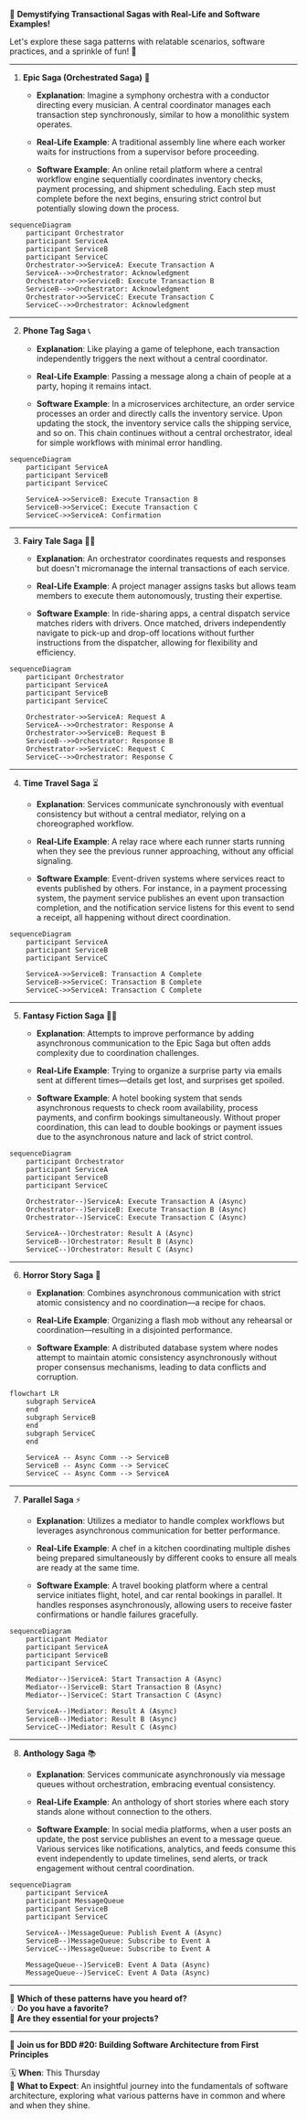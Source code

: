 🚀 **Demystifying Transactional Sagas with Real-Life and Software Examples!**

Let's explore these saga patterns with relatable scenarios, software practices, and a sprinkle of fun! 🎉

---

1. **Epic Saga (Orchestrated Saga)** 🎻

   - **Explanation**: Imagine a symphony orchestra with a conductor directing every musician. A central coordinator manages each transaction step synchronously, similar to how a monolithic system operates.
   
   - **Real-Life Example**: A traditional assembly line where each worker waits for instructions from a supervisor before proceeding.
   
   - **Software Example**: An online retail platform where a central workflow engine sequentially coordinates inventory checks, payment processing, and shipment scheduling. Each step must complete before the next begins, ensuring strict control but potentially slowing down the process.

```mermaid
sequenceDiagram
    participant Orchestrator
    participant ServiceA
    participant ServiceB
    participant ServiceC
    Orchestrator->>ServiceA: Execute Transaction A
    ServiceA-->>Orchestrator: Acknowledgment
    Orchestrator->>ServiceB: Execute Transaction B
    ServiceB-->>Orchestrator: Acknowledgment
    Orchestrator->>ServiceC: Execute Transaction C
    ServiceC-->>Orchestrator: Acknowledgment
```
---

2. **Phone Tag Saga** 📞

   - **Explanation**: Like playing a game of telephone, each transaction independently triggers the next without a central coordinator.
   
   - **Real-Life Example**: Passing a message along a chain of people at a party, hoping it remains intact.
   
   - **Software Example**: In a microservices architecture, an order service processes an order and directly calls the inventory service. Upon updating the stock, the inventory service calls the shipping service, and so on. This chain continues without a central orchestrator, ideal for simple workflows with minimal error handling.
```mermaid
sequenceDiagram
    participant ServiceA
    participant ServiceB
    participant ServiceC

    ServiceA->>ServiceB: Execute Transaction B
    ServiceB->>ServiceC: Execute Transaction C
    ServiceC->>ServiceA: Confirmation
```
---

3. **Fairy Tale Saga** 🧚‍♀️

   - **Explanation**: An orchestrator coordinates requests and responses but doesn't micromanage the internal transactions of each service.
   
   - **Real-Life Example**: A project manager assigns tasks but allows team members to execute them autonomously, trusting their expertise.
   
   - **Software Example**: In ride-sharing apps, a central dispatch service matches riders with drivers. Once matched, drivers independently navigate to pick-up and drop-off locations without further instructions from the dispatcher, allowing for flexibility and efficiency.
  
```mermaid
sequenceDiagram
    participant Orchestrator
    participant ServiceA
    participant ServiceB
    participant ServiceC

    Orchestrator->>ServiceA: Request A
    ServiceA-->>Orchestrator: Response A
    Orchestrator->>ServiceB: Request B
    ServiceB-->>Orchestrator: Response B
    Orchestrator->>ServiceC: Request C
    ServiceC-->>Orchestrator: Response C
```
---

4. **Time Travel Saga** ⏳

   - **Explanation**: Services communicate synchronously with eventual consistency but without a central mediator, relying on a choreographed workflow.
   
   - **Real-Life Example**: A relay race where each runner starts running when they see the previous runner approaching, without any official signaling.
   
   - **Software Example**: Event-driven systems where services react to events published by others. For instance, in a payment processing system, the payment service publishes an event upon transaction completion, and the notification service listens for this event to send a receipt, all happening without direct coordination.
```mermaid
sequenceDiagram
    participant ServiceA
    participant ServiceB
    participant ServiceC

    ServiceA->>ServiceB: Transaction A Complete
    ServiceB->>ServiceC: Transaction B Complete
    ServiceC->>ServiceA: Transaction C Complete
```

---

5. **Fantasy Fiction Saga** 🧙‍♂️

   - **Explanation**: Attempts to improve performance by adding asynchronous communication to the Epic Saga but often adds complexity due to coordination challenges.
   
   - **Real-Life Example**: Trying to organize a surprise party via emails sent at different times—details get lost, and surprises get spoiled.
   
   - **Software Example**: A hotel booking system that sends asynchronous requests to check room availability, process payments, and confirm bookings simultaneously. Without proper coordination, this can lead to double bookings or payment issues due to the asynchronous nature and lack of strict control.
```mermaid
sequenceDiagram
    participant Orchestrator
    participant ServiceA
    participant ServiceB
    participant ServiceC

    Orchestrator--)ServiceA: Execute Transaction A (Async)
    Orchestrator--)ServiceB: Execute Transaction B (Async)
    Orchestrator--)ServiceC: Execute Transaction C (Async)

    ServiceA--)Orchestrator: Result A (Async)
    ServiceB--)Orchestrator: Result B (Async)
    ServiceC--)Orchestrator: Result C (Async)
```

---

6. **Horror Story Saga** 👻

   - **Explanation**: Combines asynchronous communication with strict atomic consistency and no coordination—a recipe for chaos.
   
   - **Real-Life Example**: Organizing a flash mob without any rehearsal or coordination—resulting in a disjointed performance.
   
   - **Software Example**: A distributed database system where nodes attempt to maintain atomic consistency asynchronously without proper consensus mechanisms, leading to data conflicts and corruption.
```mermaid
flowchart LR
    subgraph ServiceA
    end
    subgraph ServiceB
    end
    subgraph ServiceC
    end

    ServiceA -- Async Comm --> ServiceB
    ServiceB -- Async Comm --> ServiceC
    ServiceC -- Async Comm --> ServiceA
```

---

7. **Parallel Saga** ⚡

   - **Explanation**: Utilizes a mediator to handle complex workflows but leverages asynchronous communication for better performance.
   
   - **Real-Life Example**: A chef in a kitchen coordinating multiple dishes being prepared simultaneously by different cooks to ensure all meals are ready at the same time.
   
   - **Software Example**: A travel booking platform where a central service initiates flight, hotel, and car rental bookings in parallel. It handles responses asynchronously, allowing users to receive faster confirmations or handle failures gracefully.
```mermaid
sequenceDiagram
    participant Mediator
    participant ServiceA
    participant ServiceB
    participant ServiceC

    Mediator--)ServiceA: Start Transaction A (Async)
    Mediator--)ServiceB: Start Transaction B (Async)
    Mediator--)ServiceC: Start Transaction C (Async)

    ServiceA--)Mediator: Result A (Async)
    ServiceB--)Mediator: Result B (Async)
    ServiceC--)Mediator: Result C (Async)
```

---

8. **Anthology Saga** 📚

   - **Explanation**: Services communicate asynchronously via message queues without orchestration, embracing eventual consistency.
   
   - **Real-Life Example**: An anthology of short stories where each story stands alone without connection to the others.
   
   - **Software Example**: In social media platforms, when a user posts an update, the post service publishes an event to a message queue. Various services like notifications, analytics, and feeds consume this event independently to update timelines, send alerts, or track engagement without central coordination.
```mermaid
sequenceDiagram
    participant ServiceA
    participant MessageQueue
    participant ServiceB
    participant ServiceC

    ServiceA--)MessageQueue: Publish Event A (Async)
    ServiceB--)MessageQueue: Subscribe to Event A
    ServiceC--)MessageQueue: Subscribe to Event A

    MessageQueue--)ServiceB: Event A Data (Async)
    MessageQueue--)ServiceC: Event A Data (Async)
```
---

🤔 **Which of these patterns have you heard of?**  
💡 **Do you have a favorite?**  
🔎 **Are they essential for your projects?**

---

📣 **Join us for BDD #20: Building Software Architecture from First Principles**

🗓 **When**: This Thursday  
🎯 **What to Expect**: An insightful journey into the fundamentals of software architecture, exploring what various patterns have in common and where and when they shine.
